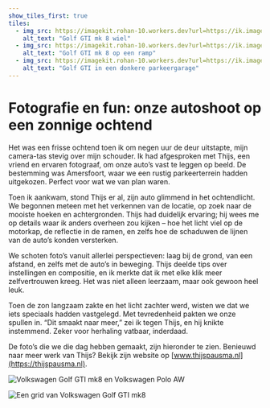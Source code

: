 ```yaml
---
show_tiles_first: true
tiles:
  - img_src: https://imagekit.rohan-10.workers.dev?url=https://ik.imagekit.io/rhn00jwt/tr:w-200,ar-1-1/2025-03-16-automotive-shoot/20250316_naamloos_0130.jpg
    alt_text: "Golf GTI mk 8 wiel"
  - img_src: https://imagekit.rohan-10.workers.dev?url=https://ik.imagekit.io/rhn00jwt/tr:w-200,ar-1-1/2025-03-16-automotive-shoot/20250316_naamloos_0006-4.jpg
    alt_text: "Golf GTI mk 8 op een ramp"
  - img_src: https://imagekit.rohan-10.workers.dev?url=https://ik.imagekit.io/rhn00jwt/tr:w-200,ar-1-1/2025-03-16-automotive-shoot/20250316_naamloos_0070-3.jpg
    alt_text: "Golf GTI in een donkere parkeergarage"
---
```


# Fotografie en fun: onze autoshoot op een zonnige ochtend

Het was een frisse ochtend toen ik om negen uur de deur uitstapte, mijn camera-tas stevig over mijn schouder. Ik had afgesproken met Thijs, een vriend en ervaren fotograaf, om onze auto’s vast te leggen op beeld. De bestemming was Amersfoort, waar we een rustig parkeerterrein hadden uitgekozen. Perfect voor wat we van plan waren.

Toen ik aankwam, stond Thijs er al, zijn auto glimmend in het ochtendlicht. We begonnen meteen met het verkennen van de locatie, op zoek naar de mooiste hoeken en achtergronden. Thijs had duidelijk ervaring; hij wees me op details waar ik anders overheen zou kijken – hoe het licht viel op de motorkap, de reflectie in de ramen, en zelfs hoe de schaduwen de lijnen van de auto’s konden versterken.

We schoten foto’s vanuit allerlei perspectieven: laag bij de grond, van een afstand, en zelfs met de auto’s in beweging. Thijs deelde tips over instellingen en compositie, en ik merkte dat ik met elke klik meer zelfvertrouwen kreeg. Het was niet alleen leerzaam, maar ook gewoon heel leuk.

Toen de zon langzaam zakte en het licht zachter werd, wisten we dat we iets speciaals hadden vastgelegd. Met tevredenheid pakten we onze spullen in. “Dit smaakt naar meer,” zei ik tegen Thijs, en hij knikte instemmend. Zeker voor herhaling vatbaar, inderdaad.

De foto’s die we die dag hebben gemaakt, zijn hieronder te zien. Benieuwd naar meer werk van Thijs? Bekijk zijn website op [www.thijspausma.nl](https://thijspausma.nl).

![Volkswagen Golf GTI mk8 en Volkswagen Polo AW](https://imagekit.rohan-10.workers.dev?url=https://ik.imagekit.io/rhn00jwt/tr:w-900/2025-03-16-automotive-shoot/20250316_naamloos_0007-3-bewerkt.jpg)

![Een grid van Volkswagen Golf GTI mk8](https://imagekit.rohan-10.workers.dev?url=https://ik.imagekit.io/rhn00jwt/tr:w-900/2025-03-16-automotive-shoot/grid-2.jpg)

